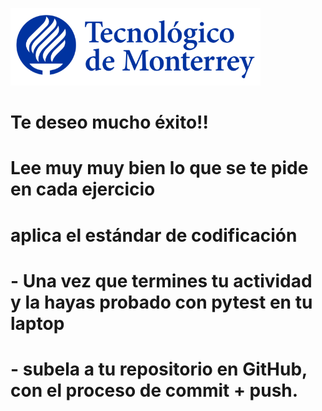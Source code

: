 ![Tec de Monterrey](images/logotecmty.png)
# Te deseo mucho éxito!!
# Lee muy muy bien lo que se te pide en cada ejercicio
# aplica el estándar de codificación
# - Una vez que termines tu actividad y la hayas probado con pytest en tu laptop
# - subela a tu repositorio en GitHub, con el proceso de commit + push.
